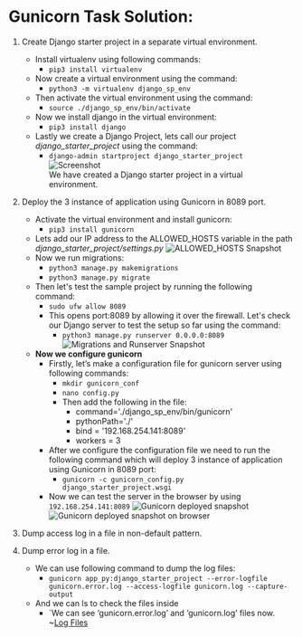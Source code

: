 # Gunicorn Task Solution:
1. Create Django starter project in a separate virtual environment.
   - Install virtualenv using following commands:
     - `pip3 install virtualenv`
   - Now create a virtual environment using the command:
     - `python3 -m virtualenv django_sp_env`
   - Then activate the virtual environment using the command:
     - `source ./django_sp_env/bin/activate`
   - Now we install django in the virtual environment:
     - `pip3 install django`
   - Lastly we create a Django Project, lets call our project *django_starter_project* using the command:
     - `django-admin startproject django_starter_project`   
    ![Screenshot]()   
    We have created a Django starter project in a virtual environment.   

2. Deploy the 3 instance of application using Gunicorn in 8089 port.
   - Activate the virtual environment and install gunicorn:
     - `pip3 install gunicorn`
   - Lets add our IP address to the ALLOWED_HOSTS variable in the path _django_starter_project/settings.py_
    ![ALLOWED_HOSTS Snapshot]()
   - Now we run migrations:
     - `python3 manage.py makemigrations`
     - `python3 manage.py migrate`
   - Then let's test the sample project by running the following command:
     - `sudo ufw allow 8089`
     - This opens port:8089 by allowing it over the firewall. Let's check our Django server to test the setup so far using the command:
       - `python3 manage.py runserver 0.0.0.0:8089`
    ![Migrations and Runserver Snapshot]()
   - **Now we configure gunicorn**
     - Firstly, let’s make a configuration file for gunicorn server using following commands:
       - `mkdir gunicorn_conf`
       - `nano config.py`
       - Then add the following in the file:
         - command='./django_sp_env/bin/gunicorn'
         - pythonPath='./'
         - bind = '192.168.254.141:8089'
         - workers = 3
     - After we configure the configuration file we need to run the following command which will deploy 3 instance of application using Gunicorn in 8089 port:
       - `gunicorn -c gunicorn_config.py django_starter_project.wsgi`
     - Now we can test the server in the browser by using `192.168.254.141:8089`
    ![Gunicorn deployed snapshot]()
    ![Gunicorn deployed snapshot on browser]()


3. Dump access log in a file in non-default pattern.
4. Dump error log in a file.
   - We can use following command to dump the log files:
     - `gunicorn app_py:django_starter_project --error-logfile gunicorn.error.log --access-logfile gunicorn.log --capture-output`
   - And we can ls to check the files inside
     - `We can see ‘gunicorn.error.log’ and ‘gunicorn.log’ files now.
    ~[Log Files]()
